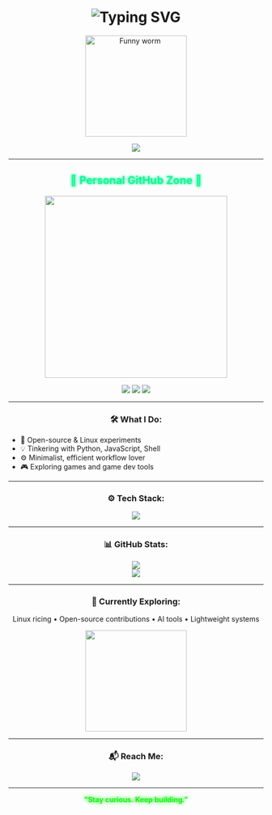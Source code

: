 <h1 align="center">
  <img src="https://readme-typing-svg.demolab.com?font=Fira+Code&duration=2500&pause=1000&color=00FF90&center=true&vCenter=true&width=500&lines=Hi+I'm+N1k0R7z!;Welcome+to+my+GitHub+space!;Exploring+code,+Linux+,+and+cool+stuff" alt="Typing SVG" />
</h1>

<p align="center">
  <img src="https://media.giphy.com/media/VbnUQpnihPSIgIXuZv/giphy.gif" width="200px" alt="Funny worm"/>
</p>

<div align="center">
  <img src="https://readme-typing-svg.demolab.com?font=Fira+Code&size=20&pause=1000&color=00FFA0&vCenter=true&multiline=true&width=500&height=80&lines=Code+Explorer;Linux+Tinkerer;Always+Learning..." />
</div>

---

<h2 align="center">
  <strong style="color: #00ff90; text-shadow: 0 0 5px #00ff90;">🌿 Personal GitHub Zone 🌿</strong>
</h2>

<p align="center">
  <img src="https://media.giphy.com/media/qgQUggAC3Pfv687qPC/giphy.gif" width="360px" />
</p>

<p align="center">
  <img src="https://img.shields.io/badge/Theme-Green%20Minimal-brightgreen" />
  <img src="https://img.shields.io/badge/Status-Active-blue" />
  <img src="https://img.shields.io/github/followers/N1k0R7z?label=Followers&style=social" />
</p>

---

<h3 align="center">
  🛠️ <b>What I Do:</b>
</h3>

<ul>
  <li>🌱 Open-source & Linux experiments</li>
  <li>💡 Tinkering with Python, JavaScript, Shell</li>
  <li>⚙️ Minimalist, efficient workflow lover</li>
  <li>🎮 Exploring games and game dev tools</li>
</ul>

---

<h3 align="center">⚙️ Tech Stack:</h3>
<p align="center">
  <img src="https://skillicons.dev/icons?i=python,js,linux,bash,git,neovim,react,nodejs&perline=6" />
</p>

---

<h3 align="center">📊 GitHub Stats:</h3>
<div align="center">
  <img src="https://github-readme-stats.vercel.app/api?username=N1k0R7z&show_icons=true&theme=gruvbox&hide_border=true" />
  <br>
  <img src="https://github-readme-stats.vercel.app/api/top-langs/?username=N1k0R7z&layout=compact&theme=gruvbox&hide_border=true" />
</div>

---

<h3 align="center">📌 Currently Exploring:</h3>
<p align="center">
  Linux ricing • Open-source contributions • AI tools • Lightweight systems
</p>

<p align="center">
  <img src="https://media.giphy.com/media/L8K62iTDkzGX6/giphy.gif" width="200px" />
</p>

---

<h3 align="center">📬 Reach Me:</h3>
<p align="center">
  <a href="https://github.com/N1k0R7z"><img src="https://img.shields.io/badge/GitHub-N1k0R7z-black?style=for-the-badge&logo=github"></a>
</p>

---

<p align="center">
  <strong style="color:lime; text-shadow: 0 0 8px lime;">"Stay curious. Keep building."</strong>
</p>
